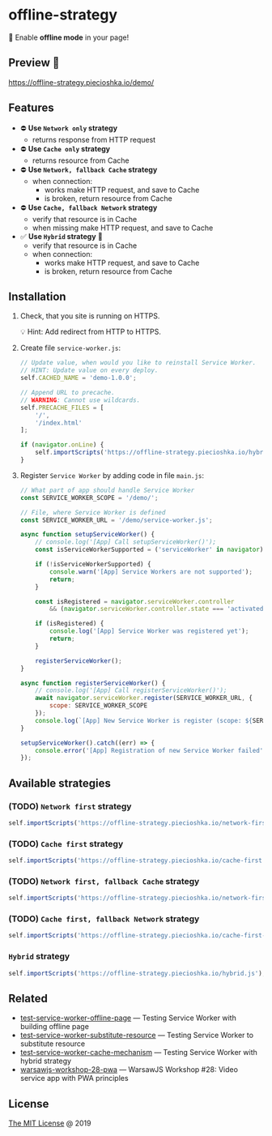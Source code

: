 # offline-strategy

:hammer: Enable **offline mode** in your page!

## Preview 🎉

<https://offline-strategy.piecioshka.io/demo/>

## Features

* :no_entry: **Use `Network only` strategy**
    - returns response from HTTP request
* :no_entry: **Use `Cache only` strategy**
    - returns resource from Cache
* :no_entry: **Use `Network, fallback Cache` strategy**
    - when connection:
        + works make HTTP request, and save to Cache
        + is broken, return resource from Cache
* :no_entry: **Use `Cache, fallback Network` strategy**
    - verify that resource is in Cache
    - when missing make HTTP request, and save to Cache
* :white_check_mark: **Use `Hybrid` strategy** :star2:
    - verify that resource is in Cache
    - when connection:
        + works make HTTP request, and save to Cache
        + is broken, return resource from Cache

## Installation

1. Check, that you site is running on HTTPS.

    :bulb: Hint: Add redirect from HTTP to HTTPS.

2. Create file `service-worker.js`:

    ```js
    // Update value, when would you like to reinstall Service Worker.
    // HINT: Update value on every deploy.
    self.CACHED_NAME = 'demo-1.0.0';

    // Append URL to precache.
    // WARNING: Cannot use wildcards.
    self.PRECACHE_FILES = [
        '/',
        '/index.html'
    ];

    if (navigator.onLine) {
        self.importScripts('https://offline-strategy.piecioshka.io/hybrid.js');
    }
    ```

3. Register `Service Worker` by adding code in file `main.js`:

    ```js
    // What part of app should handle Service Worker
    const SERVICE_WORKER_SCOPE = '/demo/';

    // File, where Service Worker is defined
    const SERVICE_WORKER_URL = '/demo/service-worker.js';

    async function setupServiceWorker() {
        // console.log('[App] Call setupServiceWorker()');
        const isServiceWorkerSupported = ('serviceWorker' in navigator);

        if (!isServiceWorkerSupported) {
            console.warn('[App] Service Workers are not supported');
            return;
        }

        const isRegistered = navigator.serviceWorker.controller
            && (navigator.serviceWorker.controller.state === 'activated');

        if (isRegistered) {
            console.log('[App] Service Worker was registered yet');
            return;
        }

        registerServiceWorker();
    }

    async function registerServiceWorker() {
        // console.log('[App] Call registerServiceWorker()');
        await navigator.serviceWorker.register(SERVICE_WORKER_URL, {
            scope: SERVICE_WORKER_SCOPE
        });
        console.log(`[App] New Service Worker is register (scope: ${SERVICE_WORKER_SCOPE})`);
    }

    setupServiceWorker().catch((err) => {
        console.error('[App] Registration of new Service Worker failed', { err });
    });
    ```

## Available strategies

### (TODO) `Network first` strategy

```js
self.importScripts('https://offline-strategy.piecioshka.io/network-first.js');
```

### (TODO) `Cache first` strategy

```js
self.importScripts('https://offline-strategy.piecioshka.io/cache-first.js');
```

### (TODO) `Network first, fallback Cache` strategy

```js
self.importScripts('https://offline-strategy.piecioshka.io/network-first-fallback-cache.js');
```

### (TODO) `Cache first, fallback Network` strategy

```js
self.importScripts('https://offline-strategy.piecioshka.io/cache-first-fallback-network.js');
```

### `Hybrid` strategy

```js
self.importScripts('https://offline-strategy.piecioshka.io/hybrid.js');
```

## Related

* [test-service-worker-offline-page](https://github.com/piecioshka/test-service-worker-offline-page)
    — Testing Service Worker with building offline page
* [test-service-worker-substitute-resource](https://github.com/piecioshka/test-service-worker-substitute-resource)
    — Testing Service Worker to substitute resource
* [test-service-worker-cache-mechanism](https://github.com/piecioshka/test-service-worker-cache-mechanism)
    — Testing Service Worker with hybrid strategy
* [warsawjs-workshop-28-pwa](https://github.com/piecioshka/warsawjs-workshop-28-pwa)
    — WarsawJS Workshop #28: Video service app with PWA principles

## License

[The MIT License](http://piecioshka.mit-license.org) @ 2019
